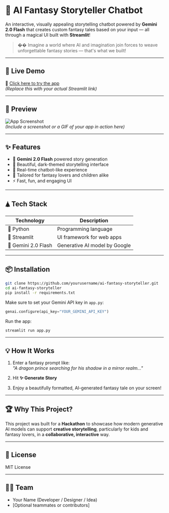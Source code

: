 # 🌌 AI Fantasy Storyteller Chatbot

An interactive, visually appealing storytelling chatbot powered by **Gemini 2.0 Flash** that creates custom fantasy tales based on your input — all through a magical UI built with **Streamlit**!

> �� Imagine a world where AI and imagination join forces to weave unforgettable fantasy stories — that's what we built!

---

## 🚀 Live Demo

🔗 [Click here to try the app](https://fantory.streamlit.app/)  
*(Replace this with your actual Streamlit link)*

---

## 📸 Preview

![App Screenshot](screenshot.png)  
*(Include a screenshot or a GIF of your app in action here)*

---

## ✨ Features

- 🧠 **Gemini 2.0 Flash** powered story generation
- 🎨 Beautiful, dark-themed storytelling interface
- 💬 Real-time chatbot-like experience
- 🧙 Tailored for fantasy lovers and children alike
- ⚡ Fast, fun, and engaging UI

---

## 🛦️ Tech Stack

| Technology     | Description                         |
|----------------|-------------------------------------|
| 🐍 Python       | Programming language                |
| 🎨 Streamlit    | UI framework for web apps          |
| 🤖 Gemini 2.0 Flash | Generative AI model by Google     |

---

## 📦 Installation

```bash
git clone https://github.com/yourusername/ai-fantasy-storyteller.git
cd ai-fantasy-storyteller
pip install -r requirements.txt
```

Make sure to set your Gemini API key in `app.py`:
```python
genai.configure(api_key="YOUR_GEMINI_API_KEY")
```

Run the app:
```bash
streamlit run app.py
```

---

## 💡 How It Works

1. Enter a fantasy prompt like:  
   _"A dragon prince searching for his shadow in a mirror realm..."_

2. Hit **✨ Generate Story**

3. Enjoy a beautifully formatted, AI-generated fantasy tale on your screen!

---

## 🏆 Why This Project?

This project was built for a **Hackathon** to showcase how modern generative AI models can support **creative storytelling**, particularly for kids and fantasy lovers, in a **collaborative, interactive** way.

---

## 📜 License

MIT License

---

## 🙋‍♀️ Team

- Your Name (Developer / Designer / Idea)
- [Optional teammates or contributors]

